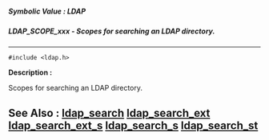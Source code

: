 ##### Symbolic Value : LDAP
##### LDAP_SCOPE_xxx - Scopes for searching an LDAP directory.
---
```
#include <ldap.h>
```
**Description :**

Scopes for searching an LDAP directory.

**See Also :**
[ldap_search](/domino-c-api-docs/reference/Func/ldap_search)
[ldap_search_ext](/domino-c-api-docs/reference/Func/ldap_search_ext)
[ldap_search_ext_s](/domino-c-api-docs/reference/Func/ldap_search_ext_s)
[ldap_search_s](/domino-c-api-docs/reference/Func/ldap_search_s)
[ldap_search_st](/domino-c-api-docs/reference/Func/ldap_search_st)
---
